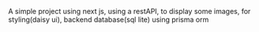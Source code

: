 A simple project using next js, using  a restAPI, to display some images, for styling(daisy ui), backend database(sql lite) using prisma orm
